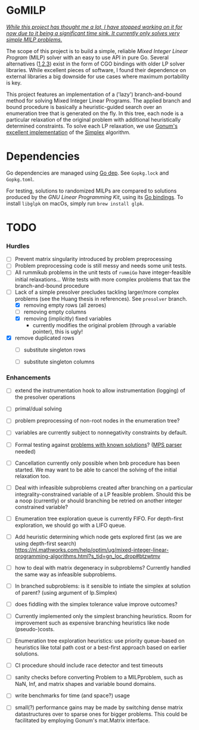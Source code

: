 # GoMILP

<u>*While this project has thought me a lot, I have stopped working on it for now due to it being a significant time sink. It currently only solves very simple MILP problems.*</u>

The scope of this project is to build a simple, reliable *Mixed Integer Linear Program* (MILP) solver with an easy to use API in pure Go. Several alternatives ([1](https://github.com/draffensperger/golp),[2](https://github.com/lukpank/go-glpk),[3](https://github.com/costela/golpa)) exist in the form of CGO bindings with older LP solver libraries. While excellent pieces of software, I found their dependence on external libraries a big downside for use cases where maximum portability is key.

This project features an implementation of a ('lazy') branch-and-bound method for solving Mixed Integer Linear Programs. The applied branch and bound procedure is basically a heuristic-guided  search over an enumeration tree that is generated on the fly. In this tree, each node is a particular relaxation of the original problem with additional heuristically determined constraints. To solve each LP relaxation, we use [Gonum's excellent implementation]() of the [Simplex](https://en.wikipedia.org/wiki/Simplex_algorithm) algorithm.



# Dependencies

Go dependencies are managed using [Go dep](https://github.com/golang/dep). See `Gopkg.lock` and `Gopkg.toml`.

For testing, solutions to randomized MILPs are compared to solutions produced by the *GNU Linear Programming Kit*, using its [Go bindings](https://github.com/lukpank/go-glpk). To install `libglpk` on macOs, simply run `brew install glpk`.



# TODO

### Hurdles

- [ ] Prevent matrix singularity introduced by problem preprocessing 
- [ ] Problem preprocessing code is still messy and needs some unit tests.
- [ ] All rummikub problems in the unit tests of `rummiGo` have integer-feasible initial relaxations…  Write tests with more complex problems that tax the branch-and-bound procedure
- [ ] Lack of a simple presolver precludes tackling larger/more complex problems (see the Huang thesis in references). See `presolver` branch.
  - [x] removing empty rows (all zeroes)
  - [ ] removing empty columns
  - [x] removing (implicitly) fixed variables
    - currently modifies the original problem (through a variable pointer), this is ugly!
- [x] remove duplicated rows
  - [ ] substitute singleton rows
  - [ ] substitute singleton columns


### Enhancements

- [ ] extend the instrumentation hook to allow instrumentation (logging) of the presolver operations
- [ ] primal/dual solving
- [ ] problem preprocessing of non-root nodes in the enumeration tree?
- [ ] variables are currently subject to nonnegativity constraints by default.
- [ ] Formal testing against [problems with known solutions](http://miplib.zib.de/miplib2010.php)? ([MPS parser](https://github.com/dennisfrancis/mps) needed)
- [ ] Cancellation currently only possible when bnb procedure has been started. We may want to be able to cancel the solving of the initial relaxation too.
- [ ] Deal with infeasible subproblems created after branching on a particular integrality-constrained variable of a LP feasible problem. Should this be a noop (currently) or should branching be retried on another integer constrained variable?
- [ ] Enumeration tree exploration queue is currently FIFO. For depth-first exploration, we should go with a LIFO queue.
- [ ] Add heuristic determining which node gets explored first (as we are using depth-first search) https://nl.mathworks.com/help/optim/ug/mixed-integer-linear-programming-algorithms.html?s_tid=gn_loc_drop#btzwtmv
- [ ] how to deal with matrix degeneracy in subproblems? Currently handled the same way as infeasible subproblems.
- [ ] In branched subproblems: is it sensible to intiate the simplex at solution of parent? (using argument of lp.Simplex)
- [ ] does fiddling with the simplex tolerance value improve outcomes?
- [ ] Currently implemented only the simplest branching heuristics. Room for improvement such as expensive branching heuristics like node (pseudo-)costs.
- [ ] Enumeration tree exploration heuristics: use priority queue-based on heuristics like total path cost or a best-first approach based on earlier solutions.


- [ ] CI procedure should include race detector and test timeouts
- [ ] sanity checks before converting Problem to a MILPproblem, such as NaN, Inf, and matrix shapes and variable bound domains.
- [ ] write benchmarks for time (and space?) usage
- [ ] small(?) performance gains may be made by switching dense matrix datastructures over to sparse ones for bigger problems. This could be facilitated by employing Gonum's mat.Matrix interface.